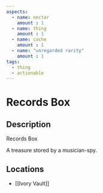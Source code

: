 ```yaml
---
aspects: 
  - name: nectar
    amount : 1
  - name: thing
    amount : 1
  - name: cache
    amount : 1
  - name: "unregarded rarity"
    amount : 1
tags:
  - thing
  - actionable
---
```


# Records Box

## Description
Records Box

A treasure stored by a musician-spy.
## Locations
- [[Ivory Vault]]